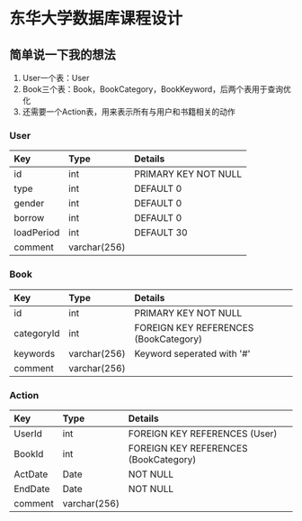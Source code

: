# 东华大学数据库课程设计

## 简单说一下我的想法
1. User一个表：User
2. Book三个表：Book，BookCategory，BookKeyword，后两个表用于查询优化
3. 还需要一个Action表，用来表示所有与用户和书籍相关的动作

### User
| Key        | Type         | Details              |
|:-----------|:-------------|:---------------------|
| id         | int          | PRIMARY KEY NOT NULL |
| type       | int          | DEFAULT 0            |
| gender     | int          | DEFAULT 0            |
| borrow     | int          | DEFAULT 0            |
| loadPeriod | int          | DEFAULT 30           |
| comment    | varchar(256) |                      |
### Book
| Key        | Type         | Details                               |
|:-----------|:-------------|:--------------------------------------|
| id         | int          | PRIMARY KEY NOT NULL                  |
| categoryId | int          | FOREIGN KEY REFERENCES (BookCategory) |
| keywords   | varchar(256) | Keyword seperated with '#'            |
| comment    | varchar(256) |                                       |
### Action
| Key     | Type         | Details                               |
|:--------|:-------------|:--------------------------------------|
| UserId  | int          | FOREIGN KEY REFERENCES (User)         |
| BookId  | int          | FOREIGN KEY REFERENCES (BookCategory) |
| ActDate | Date         | NOT NULL                              |
| EndDate | Date         | NOT NULL                              |
| comment | varchar(256) |                                       |